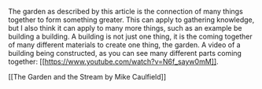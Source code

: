The garden as described by this article is the connection of many things together to form something greater. This can apply to gathering knowledge, but I also think it can apply to many more things, such as an example be building a building. A building is not just one thing, it is the coming together of many different materials to create one thing, the garden. A video of a building being constructed, as you can see many different parts coming together: [[https://www.youtube.com/watch?v=N6f_sayw0mM]].

[[The Garden and the Stream by Mike Caulfield]]
